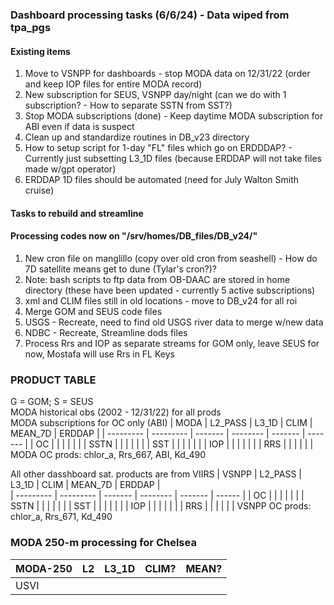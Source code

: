 ### Dashboard processing tasks (6/6/24) - Data wiped from tpa_pgs

#### Existing items
1. Move to VSNPP for dashboards - stop MODA data on 12/31/22 (order and keep IOP files for entire MODA record)
2. New subscription for SEUS, VSNPP day/night (can we do with 1 subscription? - How to separate SSTN from SST?)
3. Stop MODA subscriptions (done) - Keep daytime MODA subscription for ABI even if data is suspect
4. Clean up and standardize routines in DB_v23 directory
5. How to setup script for 1-day "FL" files which go on ERDDDAP? - Currently just subsetting L3_1D files (because ERDDAP will not take files made w/gpt operator)
6. ERDDAP 1D files should be automated (need for July Walton Smith cruise)
 

#### Tasks to rebuild and streamline
#### Processing codes now on "/srv/homes/DB_files/DB_v24/"
1. New cron file on manglillo (copy over old cron from seashell) - How do 7D satellite means get to dune (Tylar's cron?)?
2. Note: bash scripts to ftp data from OB-DAAC are stored in home directory (these have been updated - currently 5 active subscriptions)
3. xml and CLIM files still in old locations - move to DB_v24 for all roi
4. Merge GOM and SEUS code files
5. USGS - Recreate, need to find old USGS river data to merge w/new data
6. NDBC - Recreate, Streamline dods files
7. Process Rrs and IOP as separate streams for GOM only, leave SEUS for now, Mostafa will use Rrs in FL Keys


### PRODUCT TABLE
G = GOM; S = SEUS  
MODA historical obs (2002 - 12/31/22) for all prods  
MODA subscriptions for OC only (ABI)
| MODA      |  L2_PASS  |  L3_1D  |   CLIM   | MEAN_7D |  ERDDAP | 
| --------- | --------- | ------- | -------- | ------- | ------- |
| OC        |           |         |          |         |         |
| SSTN      |           |         |          |         |         |
| SST       |           |         |          |         |         |
| IOP       |           |         |          |         |         |
| RRS       |           |         |          |         |         |
MODA OC prods: chlor_a, Rrs_667, ABI, Kd_490

All other dasshboard sat. products are from VIIRS
| VSNPP     |  L2_PASS  |  L3_1D  |   CLIM   | MEAN_7D | ERDDAP |         
| --------- | --------- | ------- | -------- | ------- | ------ |
| OC        |           |         |          |         |        |
| SSTN      |           |         |          |         |        |
| SST       |           |         |          |         |        |
| IOP       |           |         |          |         |        |
| RRS       |           |         |          |         |        |
VSNPP OC prods: chlor_a, Rrs_671, Kd_490

### MODA 250-m processing for Chelsea
| MODA-250  |     L2    |  L3_1D  |   CLIM?  |   MEAN?   |  
| --------- | --------- | ------- | -------- | --------- | 
| USVI      |           |         |          |           | 




